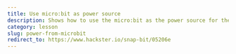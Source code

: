 ```yaml
---
title: Use micro:bit as power source
description: Shows how to use the micro:bit as the power source for the electronic circuit.
category: lesson
slug: power-from-microbit
redirect_to: https://www.hackster.io/snap-bit/05206e
---
```

